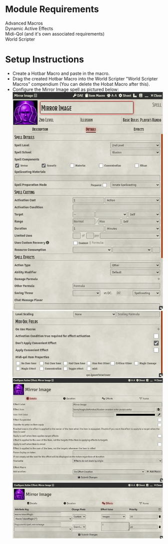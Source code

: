 # Module Requirements  
Advanced Macros  
Dynamic Active Effects  
Midi-Qol (and it's own associated requirements)  
World Scripter     
# Setup Instructions  
- Create a Hotbar Macro and paste in the macro.  
- Drag the created Hotbar Macro into the World Scripter "World Scripter Macros" compendium (You can delete the Hobat Macro after this).  
- Configure the Mirror Image spell as pictured below:  
![Spell Details 1](SpellDetails1.PNG)  
![Spell Details 2](SpellDetails2.PNG)  
![DAE Details](DAEDetails.PNG)  
![DAE Effects](DAEEffects.PNG)
